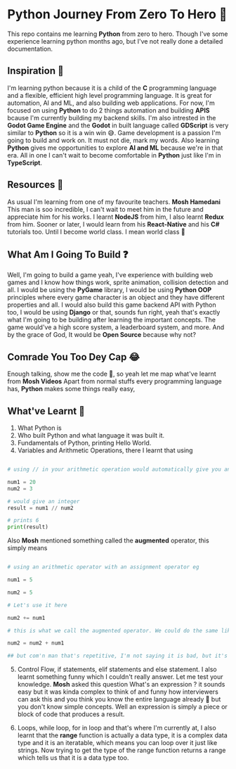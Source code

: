 # Python Journey From Zero To Hero 🚀

This repo contains me learning **Python** from zero to hero. Though I've some experience learning python months ago, but I've not really done a detailed documentation.

## Inspiration 🧠

I'm learning python because it is a child of the **C** programming language and a flexible, efficient high level programming language. It is great for automation, AI and ML, and also building web applications. For now, I'm focused on using **Python** to do 2 things automation and building **APIS** bcause I'm currently building my backend skills. I'm also intrested in the **Godot Game Engine** and the **Godot** in built language called **GDScript** is very similar to **Python** so it is a win win 😅. Game development is a passion I'm going to build and work on. It must not die, mark my words. Also learning **Python** gives me opportunities to explore **AI and ML** because we're in that era. All in one I can't wait to become comfortable in **Python** just like I'm in **TypeScript**.

## Resources 📕

As usual I'm learning from one of my favourite teachers. **Mosh Hamedani** This man is soo incredible, I can't wait to meet him in the future and appreciate him for his works. I learnt **NodeJS** from him, I also learnt **Redux** from him. Sooner or later, I would learn from his **React-Native** and his **C#** tutorials too. Until I become world class. I mean world class 🚀

## What Am I Going To Build ❓

Well, I'm going to build a game yeah, I've experience with building web games and I know how things work, sprite animation, collision detection and all. I would be using the **PyGame** library, I would be using **Python OOP** principles where every game character is an object and they have different properties and all. I would also build this game backend API with Python too, I would be using **Django** or that, sounds fun right, yeah that's exactly what I'm going to be building after learning the important concepts. The game would've a high score system, a leaderboard system, and more. And by the grace of God, It would be **Open Source** because why not?

## Comrade You Too Dey Cap 😂

Enough talking, show me the code 🤣, so yeah let me map what've learnt from **Mosh Videos** Apart from normal stuffs every programming language has, **Python** makes some things really easy,

## What've Learnt 🤏

1. What Python is
2. Who built Python and what language it was built it.
3. Fundamentals of Python, printing Hello World.
4. Variables and Arithmetic Operations, there I learnt that using

```python

# using // in your arithmetic operation would automatically give you an interger not a float, eg

num1 = 20
num2 = 3

# would give an integer
result = num1 // num2

# prints 6
print(result)

```

Also **Mosh** mentioned something called the **augmented** operator, this simply means

```python

# using an arithmetic operator with an assignment operator eg

num1 = 5

num2 = 5

# Let's use it here

num2 += num1

# this is what we call the augmented operator. We could do the same like this

num2 = num2 + num1

## but com'n man that's repetitive, I'm not saying it is bad, but it's not clean code.
```

5. Control Flow, if statements, elif statements and else statement. I also learnt something funny which I couldn't really answer. Let me test your knowledge. **Mosh** asked this question What's an expression ? it sounds easy but it was kinda complex to think of and funny how interviewers can ask this and you think you know the entire language already 🤣 but you don't know simple concepts. Well an expression is simply a piece or block of code that produces a result.

6. Loops, while loop, for in loop and that's where I'm currently at, I also learnt that the **range** function is actually a data type, it is a complex data type and it is an iteratable, which means you can loop over it just like strings. Now trying to get the type of the range function returns a range which tells us that it is a data type too.
